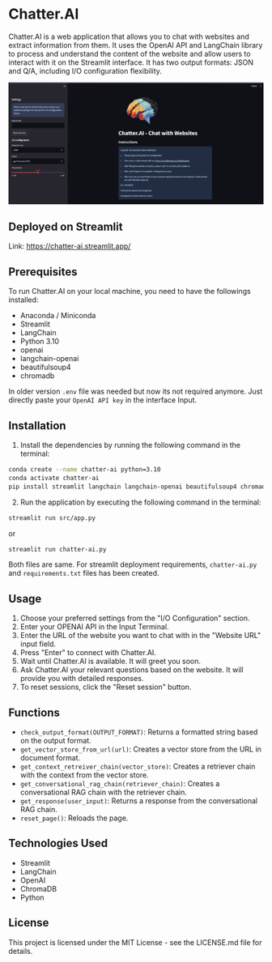 # Chatter.AI
Chatter.AI is a web application that allows you to chat with websites and extract information from them. It uses the OpenAI API and LangChain library to process and understand the content of the website and allow users to interact with it on the Streamlit interface. It has two output formats: JSON and Q/A, including I/O configuration flexibility.

![Chatter AI Demo](https://github.com/SR-Sujon/Chatter-AI/blob/main/public/Chatter-ai-Cover.png)

## Deployed on Streamlit
Link: https://chatter-ai.streamlit.app/

## Prerequisites
To run Chatter.AI on your local machine, you need to have the followings installed:
* Anaconda / Miniconda
* Streamlit
* LangChain
* Python 3.10
* openai
* langchain-openai
* beautifulsoup4
* chromadb

In older version `.env` file was needed but now its not required anymore. Just directly paste your `OpenAI API key` in the interface Input.

## Installation
1. Install the dependencies by running the following command in the terminal:

```bash
conda create --name chatter-ai python=3.10
conda activate chatter-ai
pip install streamlit langchain langchain-openai beautifulsoup4 chromadb
```

2. Run the application by executing the following command in the terminal:

```bash
streamlit run src/app.py
```
or 

```bash
streamlit run chatter-ai.py
```

Both files are same. For streamlit deployment requirements, `chatter-ai.py` and `requirements.txt` files has been created. 

## Usage

1. Choose your preferred settings from the "I/O Configuration" section.
2. Enter your OPENAI API in the Input Terminal.
3. Enter the URL of the website you want to chat with in the "Website URL" input field.
4. Press "Enter" to connect with Chatter.AI.
5. Wait until Chatter.AI is available. It will greet you soon.
6. Ask Chatter.AI your relevant questions based on the website. It will provide you with detailed responses.
7. To reset sessions, click the "Reset session" button.

## Functions

* `check_output_format(OUTPUT_FORMAT)`: Returns a formatted string based on the output format.
* `get_vector_store_from_url(url)`: Creates a vector store from the URL in document format.
* `get_context_retreiver_chain(vector_store)`: Creates a retriever chain with the context from the vector store.
* `get_conversational_rag_chain(retriever_chain)`: Creates a conversational RAG chain with the retriever chain.
* `get_response(user_input)`: Returns a response from the conversational RAG chain.
* `reset_page()`: Reloads the page.

## Technologies Used
* Streamlit
* LangChain
* OpenAI
* ChromaDB
* Python


## License
This project is licensed under the MIT License - see the LICENSE.md file for details.
